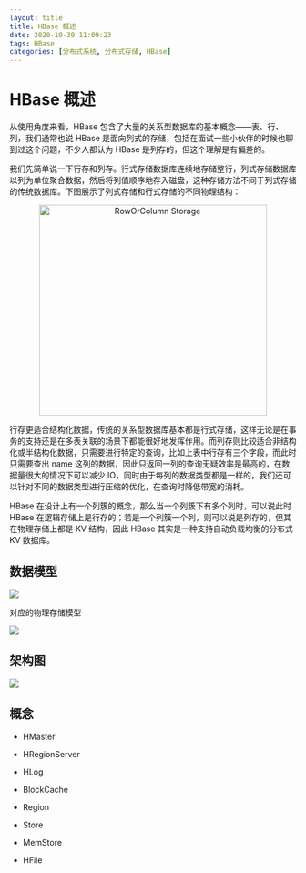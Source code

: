 ```yaml
---
layout: title
title: HBase 概述
date: 2020-10-30 11:09:23
tags: HBase
categories: [分布式系统, 分布式存储, HBase]
---
```


# HBase 概述

从使用角度来看，HBase 包含了大量的关系型数据库的基本概念——表、行、列，我们通常也说 HBase 是面向列式的存储，包括在面试一些小伙伴的时候也聊到过这个问题，不少人都认为 HBase 是列存的，但这个理解是有偏差的。

我们先简单说一下行存和列存。行式存储数据库连续地存储整行，列式存储数据库以列为单位聚合数据，然后将列值顺序地存入磁盘，这种存储方法不同于列式存储的传统数据库。下图展示了列式存储和行式存储的不同物理结构：

<!--居左格式显示-->
<div align=center>
<img src="https://cdn.jsdelivr.net/gh/gleonSun/images@main/image/bg-1737346418768.png" align="center" width = "400" height = "370" alt="RowOrColumn Storage"/>
</div>

<!-- 去除 Viewer does not support full SVG 1.1 水印-->
<!--sed -i 's/<text text-anchor="middle" font-size="10px" x="50%" y="100%">Viewer does not support full SVG 1.1<\/text>//g' *.svg-->
<!--![](bg.png)-->

行存更适合结构化数据，传统的关系型数据库基本都是行式存储，这样无论是在事务的支持还是在多表关联的场景下都能很好地发挥作用。而列存则比较适合非结构化或半结构化数据，只需要进行特定的查询，比如上表中行存有三个字段，而此时只需要查出 name 这列的数据，因此只返回一列的查询无疑效率是最高的，在数据量很大的情况下可以减少 IO，同时由于每列的数据类型都是一样的，我们还可以针对不同的数据类型进行压缩的优化，在查询时降低带宽的消耗。

HBase 在设计上有一个列簇的概念，那么当一个列簇下有多个列时，可以说此时 HBase 在逻辑存储上是行存的；若是一个列簇一个列，则可以说是列存的，但其在物理存储上都是 KV 结构，因此 HBase 其实是一种支持自动负载均衡的分布式 KV 数据库。

## 数据模型

![](https://cdn.jsdelivr.net/gh/gleonSun/images@main/image/DataModel-1737346423338.png)

对应的物理存储模型

![](https://cdn.jsdelivr.net/gh/gleonSun/images@main/image/PhysicalDataModel-1737346429742.png)


## 架构图

![](https://cdn.jsdelivr.net/gh/gleonSun/images@main/image/jg-1737346426371.png)

## 概念

- HMaster

- HRegionServer

- HLog

- BlockCache

- Region

- Store

- MemStore

- HFile